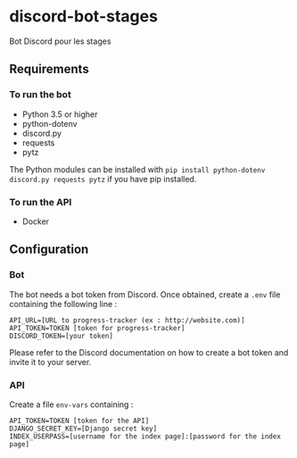 # discord-bot-stages

Bot Discord pour les stages

## Requirements

### To run the bot

* Python 3.5 or higher
* python-dotenv
* discord.py
* requests
* pytz

The Python modules can be installed with `pip install python-dotenv discord.py requests pytz` if you have pip installed.

### To run the API

* Docker

## Configuration

### Bot

The bot needs a bot token from Discord. Once obtained, create a `.env` file containing the following line :
```
API_URL=[URL to progress-tracker (ex : http://website.com)]
API_TOKEN=TOKEN [token for progress-tracker]
DISCORD_TOKEN=[your token]
```

Please refer to the Discord documentation on how to create a bot token and invite it to your server.


### API

Create a file `env-vars` containing :
```
API_TOKEN=TOKEN [token for the API]
DJANGO_SECRET_KEY=[Django secret key]
INDEX_USERPASS=[username for the index page]:[password for the index page]
```
